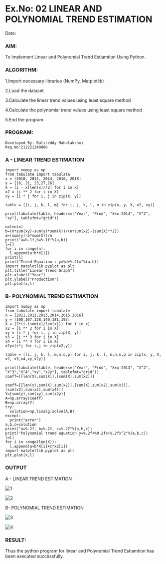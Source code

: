 # Ex.No: 02 LINEAR AND POLYNOMIAL TREND ESTIMATION
Date:
### AIM:
To Implement Linear and Polynomial Trend Estiamtion Using Python.
### ALGORITHM:
1.Import necessary libraries (NumPy, Matplotlib)

2.Load the dataset

3.Calculate the linear trend values using least square method

4.Calculate the polynomial trend values using least square method

5.End the program
### PROGRAM:
```
Developed By: Balireddy Mahalakshmi
Reg.No:212221240008
```
### A - LINEAR TREND ESTIMATION
```
import numpy as np
from tabulate import tabulate
x = [2010, 2012, 2014, 2016, 2018]
y = [18, 21, 23,27,16]
X = [i - x[len(x)//2] for i in x] 
x2 = [i ** 2 for i in X]
xy = [i * j for i, j in zip(X, y)]

table = [[i, j, k, l, m] for i, j, k, l, m in zip(x, y, X, x2, xy)]

print(tabulate(table, headers=["Year", "Prod", "X=x-2014", "X^2", "xy"], tablefmt="grid"))

n=len(x)
b=(n*sum(xy)-sum(y)*sum(X))/(n*sum(x2)-(sum(X)**2))
a=(sum(y)-b*sum(X))/n
print("a=%.1f,b=%.1f"%(a,b))
l=[]
for i in range(n):
  l.append(a+b*X[i])
print(l)
print("Trend Equation : y=%d+%.2fx"%(a,b))
import matplotlib.pyplot as plt
plt.title("Linear Trend Graph")
plt.xlabel("Year")
plt.ylabel("Production")
plt.plot(x,l)
```

### B- POLYNOMIAL TREND ESTIMATION
```
import numpy as np
from tabulate import tabulate
x = [2011,2012,2013,2014,2015,2016]
y = [100,107,128,140,181,192]
X = [2*(i-(sum(x)/len(x))) for i in x]
x2 = [i ** 2 for i in X]
xy = [i * j for i, j in zip(X, y)]
x3 = [i ** 3 for i in X]
x4 = [i ** 4 for i in X]
x2y=[i*j for i,j in zip(x2,y)]

table = [[i, j, k, l, m,n,o,p] for i, j, k, l, m,n,o,p in zip(x, y, X, x2, x3,x4,xy,x2y)]

print(tabulate(table, headers=["Year", "Prod", "X=x-2013", "X^2", "X^3","X^4","xy","x2y"], tablefmt="grid"))
coeff=[[len(X),sum(X)],[sum(X),sum(x2)]]

coeff=[[len(x),sum(X),sum(x2)],[sum(X),sum(x2),sum(x3)],[sum(x2),sum(x3),sum(x4)]]
Y=[sum(y),sum(xy),sum(x2y)]
A=np.array(coeff)
B=np.array(Y)
try:
  solution=np.linalg.solve(A,B)
except:
  print("error")
a,b,c=solution
print("a=%.2f, b=%.2f, c=%.2f"%(a,b,c))
print("Polynomial trend equation y=%.2f+%0.2fx+%.2fx^2"%(a,b,c))
l=[]
for i in range(len(X)):
  l.append(a+b*X[i]+c*x2[i])
import matplotlib.pyplot as plt
plt.plot(x,l)
```

### OUTPUT
A - LINEAR TREND ESTIMATION

![1](https://github.com/nithin-popuri7/TSA_EXP2/assets/94154780/539bec82-907d-49c8-b0fa-c07d5801f7cd)

![2](https://github.com/nithin-popuri7/TSA_EXP2/assets/94154780/f4b23a61-2002-4b8c-8c4d-0ac328277efb)

B- POLYNOMIAL TREND ESTIMATION

![3](https://github.com/nithin-popuri7/TSA_EXP2/assets/94154780/e99860d3-b73e-4170-8357-b4625a891333)

![4](https://github.com/nithin-popuri7/TSA_EXP2/assets/94154780/df5e1c97-5072-42f7-90af-cb6569373f69)


### RESULT:
Thus the python program for linear and Polynomial Trend Estiamtion has been executed successfully.
